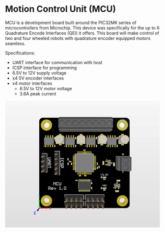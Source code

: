 # Motion Control Unit (MCU)

MCU is a development board built around the PIC32MK series of microcontrollers from Microchip. This device was specifically for the up to 6 Quadrature Encode Interfaces (QEI) it offers. This board will make control of two and four wheeled robots with quadrature encoder equipped motors seamless. 

Specifications:
- UART interface for communication with host
- ICSP interface for programming
- 6.5V to 12V supply voltage
- x4 5V encoder interfaces
- x4 motor interfaces
  - 6.5V to 12V motor voltage
  - 3.6A peak current

![MCU Rev 1.0](Images/Top.PNG)
